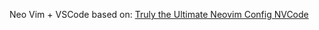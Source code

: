 Neo Vim + VSCode based on:
[Truly the Ultimate Neovim Config NVCode](https://github.com/ChristianChiarulli/nvim)